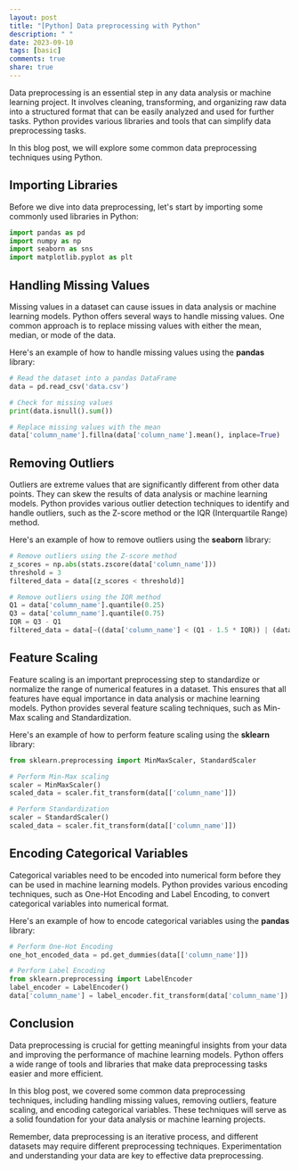 ```yaml
---
layout: post
title: "[Python] Data preprocessing with Python"
description: " "
date: 2023-09-10
tags: [basic]
comments: true
share: true
---
```


Data preprocessing is an essential step in any data analysis or machine learning project. It involves cleaning, transforming, and organizing raw data into a structured format that can be easily analyzed and used for further tasks. Python provides various libraries and tools that can simplify data preprocessing tasks.

In this blog post, we will explore some common data preprocessing techniques using Python.

## Importing Libraries

Before we dive into data preprocessing, let's start by importing some commonly used libraries in Python:

```python
import pandas as pd
import numpy as np
import seaborn as sns
import matplotlib.pyplot as plt
```

## Handling Missing Values

Missing values in a dataset can cause issues in data analysis or machine learning models. Python offers several ways to handle missing values. One common approach is to replace missing values with either the mean, median, or mode of the data. 

Here's an example of how to handle missing values using the **pandas** library:

```python
# Read the dataset into a pandas DataFrame
data = pd.read_csv('data.csv')

# Check for missing values
print(data.isnull().sum())

# Replace missing values with the mean
data['column_name'].fillna(data['column_name'].mean(), inplace=True)
```

## Removing Outliers

Outliers are extreme values that are significantly different from other data points. They can skew the results of data analysis or machine learning models. Python provides various outlier detection techniques to identify and handle outliers, such as the Z-score method or the IQR (Interquartile Range) method.

Here's an example of how to remove outliers using the **seaborn** library:

```python
# Remove outliers using the Z-score method
z_scores = np.abs(stats.zscore(data['column_name']))
threshold = 3
filtered_data = data[(z_scores < threshold)]

# Remove outliers using the IQR method
Q1 = data['column_name'].quantile(0.25)
Q3 = data['column_name'].quantile(0.75)
IQR = Q3 - Q1
filtered_data = data[~((data['column_name'] < (Q1 - 1.5 * IQR)) | (data['column_name'] > (Q3 + 1.5 * IQR)))]
```

## Feature Scaling

Feature scaling is an important preprocessing step to standardize or normalize the range of numerical features in a dataset. This ensures that all features have equal importance in data analysis or machine learning models. Python provides several feature scaling techniques, such as Min-Max scaling and Standardization.

Here's an example of how to perform feature scaling using the **sklearn** library:

```python
from sklearn.preprocessing import MinMaxScaler, StandardScaler

# Perform Min-Max scaling
scaler = MinMaxScaler()
scaled_data = scaler.fit_transform(data[['column_name']])

# Perform Standardization
scaler = StandardScaler()
scaled_data = scaler.fit_transform(data[['column_name']])
```

## Encoding Categorical Variables

Categorical variables need to be encoded into numerical form before they can be used in machine learning models. Python provides various encoding techniques, such as One-Hot Encoding and Label Encoding, to convert categorical variables into numerical format.

Here's an example of how to encode categorical variables using the **pandas** library:

```python
# Perform One-Hot Encoding
one_hot_encoded_data = pd.get_dummies(data[['column_name']])

# Perform Label Encoding
from sklearn.preprocessing import LabelEncoder
label_encoder = LabelEncoder()
data['column_name'] = label_encoder.fit_transform(data['column_name'])
```

## Conclusion

Data preprocessing is crucial for getting meaningful insights from your data and improving the performance of machine learning models. Python offers a wide range of tools and libraries that make data preprocessing tasks easier and more efficient.

In this blog post, we covered some common data preprocessing techniques, including handling missing values, removing outliers, feature scaling, and encoding categorical variables. These techniques will serve as a solid foundation for your data analysis or machine learning projects.

Remember, data preprocessing is an iterative process, and different datasets may require different preprocessing techniques. Experimentation and understanding your data are key to effective data preprocessing.